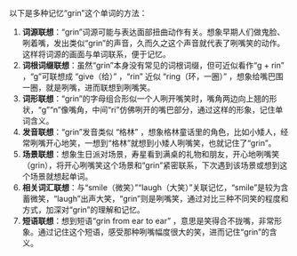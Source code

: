 以下是多种记忆“grin”这个单词的方法：
1. **词源联想**：“grin”词源可能与表达面部扭曲动作有关。想象早期人们做鬼脸、咧着嘴，发出类似“grin”的声音，久而久之这个声音就代表了咧嘴笑的动作。这样将词源的画面与单词联系，便于记忆。
2. **词根词缀联想**：虽然“grin”本身没有常见的词根词缀，但可近似看作“g + rin” ，“g”可联想成 “give（给）” ，“rin” 近似 “ring（环，一圈）” ，想象给嘴巴围一圈，就是咧嘴，进而联想到咧嘴笑。
3. **词形联想**：“grin”的字母组合形似一个人咧开嘴笑时，嘴角两边向上翘的形状，“g”“n”像嘴角，中间“ri”仿佛咧开的嘴巴部分，通过这样的形象，记住单词含义。
4. **发音联想**：“grin”发音类似 “格林” ，想象格林童话里的角色，比如小矮人，经常咧嘴开心地笑，一想到“格林”就想到小矮人咧嘴笑，也就记住了“grin”。
5. **场景联想**：想象生日派对场景，寿星看到满桌的礼物和朋友，开心地咧嘴笑（grin），将开心咧嘴笑这个场景和“grin”紧密联系，下次遇到该场景或想到这个场景就想起单词。
6. **相关词汇联想**：与“smile（微笑）”“laugh（大笑）”关联记忆，“smile”是较为含蓄微笑，“laugh”出声大笑，“grin”则是咧嘴笑，通过对比三种不同笑的程度和方式，加深对“grin”的理解和记忆。
7. **短语联想**：想到短语“grin from ear to ear” ，意思是笑得合不拢嘴，非常形象。通过记住这个短语，感受那种咧嘴幅度很大的笑，进而记住“grin”的含义。 